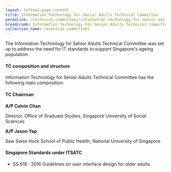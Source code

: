 ```yaml
---
layout: leftnav-page-content
title: Information Technology For Senior Adults Technical Committee
permalink: /technical-committees/information-technology-for-senior-adults-technical-committee/
breadcrumb: Information Technology For Senior Adults Technical Committee
collection_name: technical-committees
---
```

The Information Technology for Senior Adults Technical Committee was set up to address the need for IT standards to support Singapore's ageing population.

#### TC composition and structure ####

Information Technology for Senior Adults Technical Committee has the following main composition:

#### TC Chairman ####

**A/P Calvin Chan**

Director, Office of Graduate Studies, Singapore University of Social Sciences

**A/P Jason Yap**

Saw Swee Hock School of Public Health, National University of Singapore


#### Singapore Standards under ITSATC ####

* SS 618 : 2016	Guidelines on user interface design for older adults
